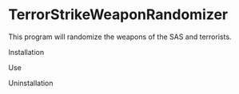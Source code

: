 # TerrorStrikeWeaponRandomizer
This program will randomize the weapons of the SAS and terrorists.

Installation

Use

Uninstallation
